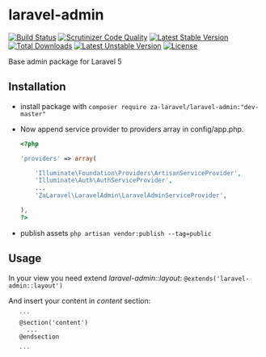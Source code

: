 # laravel-admin

[![Build Status](https://scrutinizer-ci.com/g/za-laravel/laravel-admin/badges/build.png?b=master)](https://scrutinizer-ci.com/g/za-laravel/laravel-admin/build-status/master)
[![Scrutinizer Code Quality](https://scrutinizer-ci.com/g/za-laravel/laravel-admin/badges/quality-score.png?b=master)](https://scrutinizer-ci.com/g/za-laravel/laravel-admin/?branch=master)
[![Latest Stable Version](https://poser.pugx.org/za-laravel/laravel-admin/v/stable)](https://packagist.org/packages/za-laravel/laravel-admin) [![Total Downloads](https://poser.pugx.org/za-laravel/laravel-admin/downloads)](https://packagist.org/packages/za-laravel/laravel-admin) [![Latest Unstable Version](https://poser.pugx.org/za-laravel/laravel-admin/v/unstable)](https://packagist.org/packages/za-laravel/laravel-admin) [![License](https://poser.pugx.org/za-laravel/laravel-admin/license)](https://packagist.org/packages/za-laravel/laravel-admin)

Base admin package for Laravel 5


## Installation

 * install package with ```composer require za-laravel/laravel-admin:"dev-master"``` 
  
 * Now append service provider to providers array in config/app.php.
     
     ```php
     <?php
     
     'providers' => array(
     
         'Illuminate\Foundation\Providers\ArtisanServiceProvider',
         'Illuminate\Auth\AuthServiceProvider',
         ...
         'ZaLaravel\LaravelAdmin\LaravelAdminServiceProvider',
     
     ),
     ?>
     ```
 * publish assets ```php artisan vendor:publish --tag=public``` 
   
  
     
## Usage 
     
   In your view you need extend *laravel-admin::layout*:
       ``` @extends('laravel-admin::layout') ```
     
   And insert your content in *content* section:
   
       ``` 
       @section('content')
         ...
       @endsection
         
       ```
     
